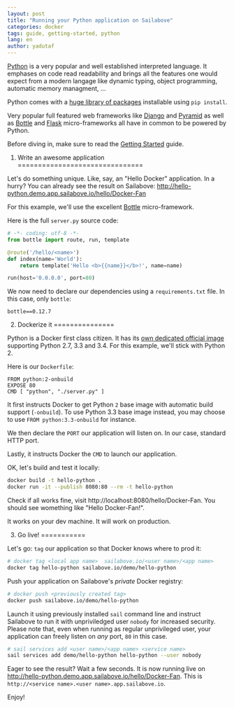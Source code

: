 ```yaml
---
layout: post
title: "Running your Python application on Sailabove"
categories: docker
tags: guide, getting-started, python
lang: en
author: yadutaf
---
```


[Python](https://www.python.org/) is a very popular and well established interpreted language. It emphases on code read readability and brings all the features one would expect from a modern langage like dynamic typing, object programming, automatic memory managment, ...

Python comes with a [huge library of packages](https://pypi.python.org/pypi) installable using ``pip install``.

Very popular full featured web frameworks like [Django](https://www.djangoproject.com/) and [Pyramid](http://www.pylonsproject.org/) as well as [Bottle](http://bottlepy.org/docs/dev/index.html) and [Flask](http://flask.pocoo.org/) micro-frameworks all have in common to be powered by Python.

Before diving in, make sure to read the [Getting Started](getting-started-with-sailabove-docker.html) guide.

1. Write an awesome application
===============================

Let's do something unique. Like, say, an "Hello Docker" application. In a hurry? You can already see the result on Sailabove: http://hello-python.demo.app.sailabove.io/hello/Docker-Fan

For this example, we'll use the excellent [Bottle](http://bottlepy.org/docs/dev/index.html) micro-framework.

Here is the full ``server.py`` source code:

```python
# -*- coding: utf-8 -*-
from bottle import route, run, template

@route('/hello/<name>')
def index(name='World'):
    return template('Hello <b>{{name}}</b>!', name=name)

run(host='0.0.0.0', port=80)
```

We now need to declare our dependencies using a ``requirements.txt`` file. In this case, only ``bottle``:

```
bottle==0.12.7
```

2. Dockerize it
===============

Python is a Docker first class citizen. It has its [own dedicated official image](https://registry.hub.docker.com/u/library/python/) supporting Python 2.7, 3.3 and 3.4. For this example, we'll stick with Python 2.

Here is our ``Dockerfile``:

```
FROM python:2-onbuild
EXPOSE 80
CMD [ "python", "./server.py" ]
```

It first instructs Docker to get Python ``2`` base image with automatic build support (``-onbuild``). To use Python 3.3 base image instead, you may choose to use ``FROM python:3.3-onbuild`` for instance.

We then declare the ``PORT`` our application will listen on. In our case, standard HTTP port.

Lastly, it instructs Docker the ``CMD`` to launch our application.

OK, let's build and test it locally:


```bash
docker build -t hello-python .
docker run -it --publish 8080:80 --rm -t hello-python
```

Check if all works fine, visit http://localhost:8080/hello/Docker-Fan. You should see womething like "Hello Docker-Fan!".

It works on your dev machine. It will work on production.

3. Go live!
===========

Let's go: ``tag`` our application so that Docker knows where to prod it:

```bash
# docker tag <local app name>  sailabove.io/<user name>/<app name>
docker tag hello-python sailabove.io/demo/hello-python
```

Push your application on Sailabove's *private* Docker registry:

```bash
# docker push <previously created tag>
docker push sailabove.io/demo/hello-python
```

Launch it using previously installed ``sail`` command line and instruct Sailabove to run it with unpriviledged user ``nobody`` for increased security. Please note that, even when running as regular unprivileged user, your application can freely listen on *any* port, ``80`` in this case.

```bash
# sail services add <user name>/<app name> <service name>
sail services add demo/hello-python hello-python --user nobody
```

Eager to see the result? Wait a few seconds. It is now running live on http://hello-python.demo.app.sailabove.io/hello/Docker-Fan. This is ``http://<service name>.<user name>.app.sailabove.io``.

Enjoy!
